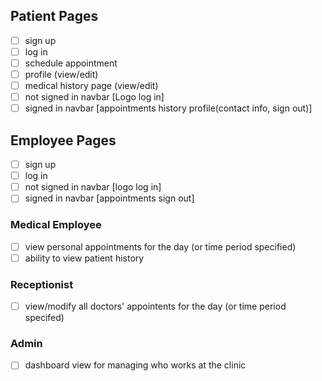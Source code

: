 ## Patient Pages

- [ ] sign up
- [ ] log in
- [ ] schedule appointment
- [ ] profile (view/edit)
- [ ] medical history page (view/edit)
- [ ] not signed in navbar [Logo    log in]
- [ ] signed in navbar [appointments    history    profile(contact info, sign out)]

## Employee Pages

- [ ] sign up
- [ ] log in
- [ ] not signed in navbar [logo    log in]
- [ ] signed in navbar [appointments    sign out]

### Medical Employee

- [ ] view personal appointments for the day (or time period specified)
- [ ] ability to view patient history

### Receptionist

- [ ] view/modify all doctors' appointents for the day (or time period specifed) 

### Admin

- [ ] dashboard view for managing who works at the clinic

